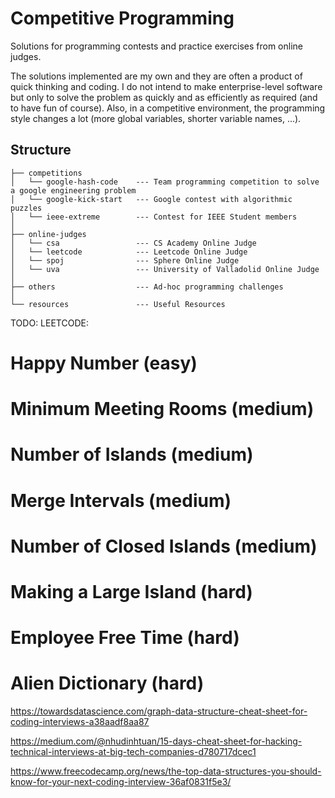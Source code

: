 # Competitive Programming

Solutions for programming contests and practice exercises from online judges.

The solutions implemented are my own and they are often a product of quick thinking and coding. I do not intend to make enterprise-level software but only to solve the problem as quickly and as efficiently as required (and to have fun of course). Also, in a competitive environment, the programming style changes a lot (more global variables, shorter variable names, ...).

## Structure

```
├── competitions
│   └── google-hash-code    --- Team programming competition to solve a google engineering problem
│   └── google-kick-start   --- Google contest with algorithmic puzzles
│   └── ieee-extreme        --- Contest for IEEE Student members
│
├── online-judges
│   └── csa                 --- CS Academy Online Judge
│   └── leetcode            --- Leetcode Online Judge
│   └── spoj                --- Sphere Online Judge
│   └── uva                 --- University of Valladolid Online Judge
│
├── others                  --- Ad-hoc programming challenges
│
└── resources               --- Useful Resources
```


TODO: LEETCODE:
# Happy Number (easy)
# Minimum Meeting Rooms (medium)
# Number of Islands (medium)
# Merge Intervals (medium)
# Number of Closed Islands (medium)
# Making a Large Island (hard)
# Employee Free Time (hard)
# Alien Dictionary (hard)

https://towardsdatascience.com/graph-data-structure-cheat-sheet-for-coding-interviews-a38aadf8aa87

https://medium.com/@nhudinhtuan/15-days-cheat-sheet-for-hacking-technical-interviews-at-big-tech-companies-d780717dcec1

https://www.freecodecamp.org/news/the-top-data-structures-you-should-know-for-your-next-coding-interview-36af0831f5e3/